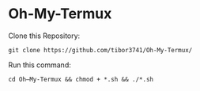 # Oh-My-Termux
Clone this Repository:
```text
git clone https://github.com/tibor3741/Oh-My-Termux/
```
Run this command:
```text
cd Oh—My-Termux && chmod + *.sh && ./*.sh
```
